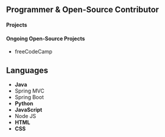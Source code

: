 ## Programmer & Open-Source Contributor
#### Projects
#### Ongoing Open-Source Projects
- freeCodeCamp
## Languages
- **Java**
- Spring MVC
- Spring Boot
- **Python**
- **JavaScript**
- Node JS
- **HTML**
- **CSS**

<!--
**shlee8405/shlee8405** is a ✨ _special_ ✨ repository because its `README.md` (this file) appears on your GitHub profile.

Here are some ideas to get you started:

- 🔭 I’m currently working on ...
- 🌱 I’m currently learning ...
- 👯 I’m looking to collaborate on ...
- 🤔 I’m looking for help with ...
- 💬 Ask me about ...
- 📫 How to reach me: ...
- 😄 Pronouns: ...
- ⚡ Fun fact: ...
-->
